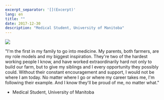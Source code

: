 ```yaml
---
excerpt_separator: '[](Excerpt)'
lang: en
title: ""
date: 2017-12-30
description: "Medical Student, University of Manitoba"
---
```


![](images/humans-of-medicine/12th-post.jpg)

"I'm the first in my family to go into medicine. My parents, both farmers, are my role models and my biggest inspiration. They're two of the hardest working people I know, and have worked extraordinarily hard not only to build our farm, but to give my siblings and I every opportunity they possibly could. Without their constant encouragement and support, I would not be where I am today. No matter where I go or where my career takes me, I'm following their example. And I know they'll be proud of me, no matter what." 

- Medical Student, University of Manitoba
